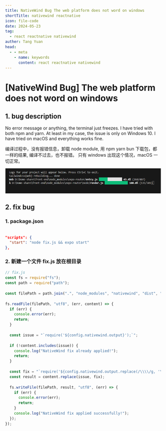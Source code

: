 ```yaml
---
title: NativeWind Bug The web platform does not word on windows
shortTitle: nativewind reactnative
icon: file-code
date: 2024-05-23
tag:
  - react reactnative nativewind
auther: Tang Yuan
head:
  - - meta
    - name: keywords
      content: react reactnative nativewind
---
```


# [NativeWind Bug] The web platform does not word on windows

## 1. bug description

No error message or anything, the terminal just freezes. I have tried with both npm and yarn. At least in my case, the issue is only on Windows 10. I have tried on macOS and everything works fine.

编译过程中，没有报错信息，卸载 node module, 用 npm yarn bun 下载包，都一样的结果, 编译不过去，也不报错。
只有 windows 出现这个情况，macOS 一切正常。

![图片](./image/rn_nativeWind.png)

## 2. fix bug

### 1. package.json

```json

"scripts": {
  "start": "node fix.js && expo start"
},

```

### 2. 新建一个文件 fix.js 放在根目录

```js
// fix.js
const fs = require("fs");
const path = require("path");

const filePath = path.join(".", "node_modules", "nativewind", "dist", "metro", "transformer.js");

fs.readFile(filePath, "utf8", (err, content) => {
  if (err) {
    console.error(err);
    return;
  }

  const issue = "`require('${config.nativewind.output}');`";

  if (!content.includes(issue)) {
    console.log("NativeWind fix already applied!");
    return;
  }

  const fix = "`require('${config.nativewind.output.replace(/\\\\/g, '\\\\\\\\')}');`";
  const result = content.replace(issue, fix);

  fs.writeFile(filePath, result, "utf8", (err) => {
    if (err) {
      console.error(err);
      return;
    }
    console.log("NativeWind fix applied successfully!");
  });
});

```
